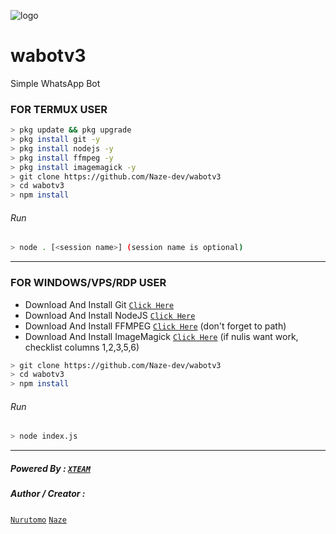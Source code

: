![logo](https://github.com/Naze-dev/botwa/blob/0ba2d0a622a37fcdff62979358e1c5e40720e343/20210406_154034.jpeg)
# wabotv3
Simple WhatsApp Bot

### FOR TERMUX USER
```bash
> pkg update && pkg upgrade
> pkg install git -y
> pkg install nodejs -y
> pkg install ffmpeg -y
> pkg install imagemagick -y
> git clone https://github.com/Naze-dev/wabotv3
> cd wabotv3
> npm install
```
###### Run
```bash
> node . [<session name>] (session name is optional)
```

---------

### FOR WINDOWS/VPS/RDP USER
* Download And Install Git [`Click Here`](https://git-scm.com/downloads) <br>
* Download And Install NodeJS [`Click Here`](https://nodejs.org/en/download) <br>
* Download And Install FFMPEG [`Click Here`](https://ffmpeg.org/download.html) (don't forget to path) 
* Download And Install ImageMagick [`Click Here`](https://imagemagick.org/script/download.php) (if nulis want work,  checklist columns 1,2,3,5,6) 
```bash
> git clone https://github.com/Naze-dev/wabotv3
> cd wabotv3
> npm install
```
###### Run
```bash
> node index.js
```
--------------

##### Powered By : [`XTEAM`](https://api.xteam.xyz) 
##### Author / Creator :
 [`Nurutomo`](https://GitHub.com/Nurutomo)
 [`Naze`](https://GitHub.com/Naze-dev) 
